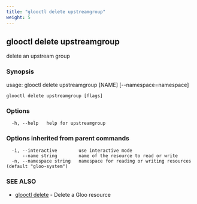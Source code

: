 ```yaml
---
title: "glooctl delete upstreamgroup"
weight: 5
---
```

## glooctl delete upstreamgroup

delete an upstream group

### Synopsis

usage: glooctl delete upstreamgroup [NAME] [--namespace=namespace]

```
glooctl delete upstreamgroup [flags]
```

### Options

```
  -h, --help   help for upstreamgroup
```

### Options inherited from parent commands

```
  -i, --interactive        use interactive mode
      --name string        name of the resource to read or write
  -n, --namespace string   namespace for reading or writing resources (default "gloo-system")
```

### SEE ALSO

* [glooctl delete](../glooctl_delete)	 - Delete a Gloo resource

